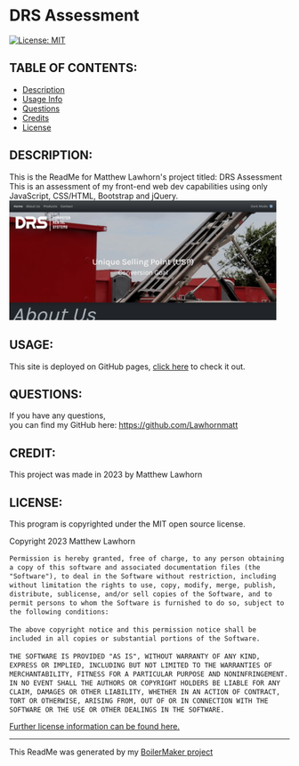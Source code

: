 # DRS Assessment  
  [![License: MIT](https://img.shields.io/badge/License-MIT-yellow.svg)](https://opensource.org/licenses/MIT)  

## TABLE OF CONTENTS:

* [Description](#description)  
* [Usage Info](#usage)  
* [Questions](#questions)  
* [Credits](#credit)  
* [License](#license)  


## DESCRIPTION:

This is the ReadMe for Matthew Lawhorn's project titled: DRS Assessment  
This is an assessment of my front-end web dev capabilities using only JavaScript, CSS/HTML, Bootstrap and jQuery.  
<img src='assets/images/finishedscrnsht.png' style='max-width: 50vw' alt='A screenshot of the splash screen'/>  

## USAGE:

This site is deployed on GitHub pages, [click here](https://lawhornmatt.github.io/SysRenDum-Vanilla/) to check it out.

## QUESTIONS:

If you have any questions,  
you can find my GitHub here: https://github.com/Lawhornmatt

## CREDIT:

This project was made in 2023 by Matthew Lawhorn

## LICENSE:

This program is copyrighted under the MIT open source license.

Copyright 2023 Matthew Lawhorn

    Permission is hereby granted, free of charge, to any person obtaining a copy of this software and associated documentation files (the "Software"), to deal in the Software without restriction, including without limitation the rights to use, copy, modify, merge, publish, distribute, sublicense, and/or sell copies of the Software, and to permit persons to whom the Software is furnished to do so, subject to the following conditions:
    
    The above copyright notice and this permission notice shall be included in all copies or substantial portions of the Software.
    
    THE SOFTWARE IS PROVIDED "AS IS", WITHOUT WARRANTY OF ANY KIND, EXPRESS OR IMPLIED, INCLUDING BUT NOT LIMITED TO THE WARRANTIES OF MERCHANTABILITY, FITNESS FOR A PARTICULAR PURPOSE AND NONINFRINGEMENT. IN NO EVENT SHALL THE AUTHORS OR COPYRIGHT HOLDERS BE LIABLE FOR ANY CLAIM, DAMAGES OR OTHER LIABILITY, WHETHER IN AN ACTION OF CONTRACT, TORT OR OTHERWISE, ARISING FROM, OUT OF OR IN CONNECTION WITH THE SOFTWARE OR THE USE OR OTHER DEALINGS IN THE SOFTWARE.

[Further license information can be found here.](https://opensource.org/licenses/MIT)  
-- --  
This ReadMe was generated by my [BoilerMaker project](https://github.com/Lawhornmatt/BoilerMaker)  
